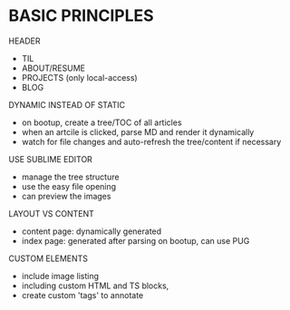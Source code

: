 # BASIC PRINCIPLES

HEADER
- TIL
- ABOUT/RESUME
- PROJECTS (only local-access)
- BLOG


DYNAMIC INSTEAD OF STATIC
- on bootup, create a tree/TOC of all articles
- when an artcile is clicked, parse MD and render it dynamically
- watch for file changes and auto-refresh the tree/content if necessary

USE SUBLIME EDITOR
- manage the tree structure
- use the easy file opening
- can preview the images

LAYOUT VS CONTENT
- content page: dynamically generated 
- index page: generated after parsing on bootup, can use PUG

CUSTOM ELEMENTS
- include image listing
- including custom HTML and TS blocks, 
- create custom 'tags' to annotate


